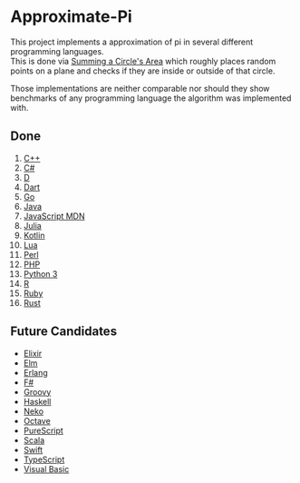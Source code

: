 # Approximate-Pi
This project implements a approximation of pi in several different programming languages.  
This is done via [Summing a Circle's Area](https://en.wikipedia.org/wiki/Approximations_of_%CF%80#Summing_a_circle's_area) which roughly places random points on a plane and checks if they are inside or outside of that circle.  

Those implementations are neither comparable nor should they show benchmarks of any programming language the algorithm was implemented with.  

## Done
01. [C++](https://cplusplus.com/doc/)
02. [C#](https://docs.microsoft.com/en-us/dotnet/csharp/)
03. [D](https://dlang.org/documentation.html)
04. [Dart](https://dart.dev/guides)
05. [Go](https://go.dev/doc/)
06. [Java](https://docs.oracle.com/en/java/)
07. [JavaScript MDN](https://developer.mozilla.org/en-US/docs/Web/javascript)
08. [Julia](https://docs.julialang.org/en/v1/)
09. [Kotlin](https://kotlinlang.org/docs/home.html)
10. [Lua](https://www.lua.org/docs.html)
11. [Perl](https://www.perl.org/docs.html)
12. [PHP](https://www.php.net/docs.php)
13. [Python 3](https://docs.python.org/3/)
14. [R](https://www.r-project.org/)
15. [Ruby](https://ruby-doc.org/)
16. [Rust](https://www.rust-lang.org/)


## Future Candidates
- [Elixir](https://elixir-lang.org/docs.html)
- [Elm](https://guide.elm-lang.org/)
- [Erlang](https://www.erlang.org/)
- [F#](https://fsharp.org/docs/)
- [Groovy](https://groovy-lang.org/single-page-documentation.html)
- [Haskell](https://www.haskell.org/)
- [Neko](https://nekovm.org/)
- [Octave](https://octave.org/)
- [PureScript](https://www.purescript.org/)
- [Scala](https://scala-lang.org/)
- [Swift](https://www.swift.org/)
- [TypeScript](https://www.typescriptlang.org/)
- [Visual Basic](https://docs.microsoft.com/de-de/dotnet/visual-basic/)